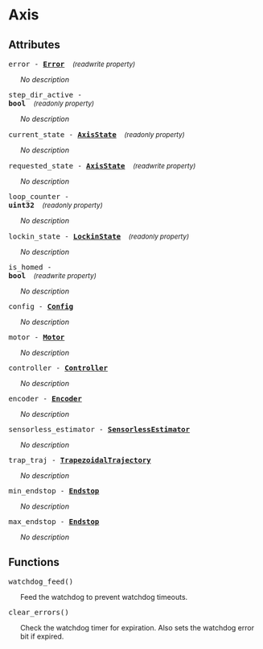 





# Axis

## Attributes



<big><code>error - 
**[<span >Error</span>](axis.error.md)**</code></big>&nbsp;&nbsp;&nbsp;&nbsp;<span style="font-size: small;">_(readwrite property)_</span>

<ul>

_No description_</ul>

<big><code>step_dir_active - 
**<span title="C type: bool, Python type: bool">bool</span>**</code></big>&nbsp;&nbsp;&nbsp;&nbsp;<span style="font-size: small;">_(readonly property)_</span>

<ul>

_No description_</ul>

<big><code>current_state - 
**[<span >AxisState</span>](axis.axisstate.md)**</code></big>&nbsp;&nbsp;&nbsp;&nbsp;<span style="font-size: small;">_(readonly property)_</span>

<ul>

_No description_</ul>

<big><code>requested_state - 
**[<span >AxisState</span>](axis.axisstate.md)**</code></big>&nbsp;&nbsp;&nbsp;&nbsp;<span style="font-size: small;">_(readwrite property)_</span>

<ul>

_No description_</ul>

<big><code>loop_counter - 
**<span title="C type: uint32_t, Python type: int">uint32</span>**</code></big>&nbsp;&nbsp;&nbsp;&nbsp;<span style="font-size: small;">_(readonly property)_</span>

<ul>

_No description_</ul>

<big><code>lockin_state - 
**[<span >LockinState</span>](axis.lockinstate.md)**</code></big>&nbsp;&nbsp;&nbsp;&nbsp;<span style="font-size: small;">_(readonly property)_</span>

<ul>

_No description_</ul>

<big><code>is_homed - 
**<span title="C type: bool, Python type: bool">bool</span>**</code></big>&nbsp;&nbsp;&nbsp;&nbsp;<span style="font-size: small;">_(readwrite property)_</span>

<ul>

_No description_</ul>

<big><code>config - **[<span >Config</span>](axis.config.md)**</code></big>

<ul>

_No description_</ul>

<big><code>motor - **[<span >Motor</span>](motor.md)**</code></big>

<ul>

_No description_</ul>

<big><code>controller - **[<span >Controller</span>](controller.md)**</code></big>

<ul>

_No description_</ul>

<big><code>encoder - **[<span >Encoder</span>](encoder.md)**</code></big>

<ul>

_No description_</ul>

<big><code>sensorless_estimator - **[<span >SensorlessEstimator</span>](sensorlessestimator.md)**</code></big>

<ul>

_No description_</ul>

<big><code>trap_traj - **[<span >TrapezoidalTrajectory</span>](trapezoidaltrajectory.md)**</code></big>

<ul>

_No description_</ul>

<big><code>min_endstop - **[<span >Endstop</span>](endstop.md)**</code></big>

<ul>

_No description_</ul>

<big><code>max_endstop - **[<span >Endstop</span>](endstop.md)**</code></big>

<ul>

_No description_</ul>



## Functions



<big><code>watchdog_feed()</code></big>

<ul>

Feed the watchdog to prevent watchdog timeouts.</ul>

<big><code>clear_errors()</code></big>

<ul>

Check the watchdog timer for expiration. Also sets the watchdog error bit if expired.</ul>

